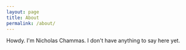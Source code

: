 ```yaml
---
layout: page
title: About
permalink: /about/
---
```


Howdy. I'm Nicholas Chammas. I don't have anything to say here yet.
